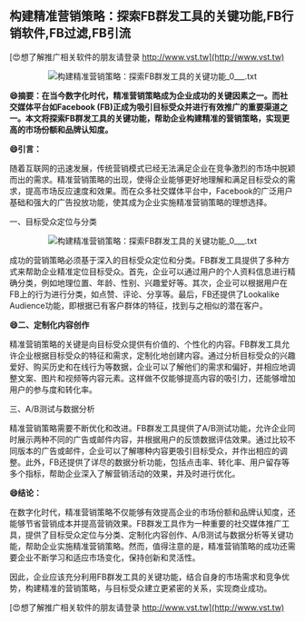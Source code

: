 ## **构建精准营销策略：探索FB群发工具的关键功能,FB行销软件,FB过滤,FB引流**

[😍想了解推广相关软件的朋友请登录 http://www.vst.tw](http://www.vst.tw)

 <center><img src="https://vst.tw/MP4/tuiguang/png/8.png" alt="构建精准营销策略：探索FB群发工具的关键功能_0___.txt"></center>

**😄摘要：在当今数字化时代，精准营销策略成为企业成功的关键因素之一。而社交媒体平台如Facebook (FB)正成为吸引目标受众并进行有效推广的重要渠道之一。本文将探索FB群发工具的关键功能，帮助企业构建精准的营销策略，实现更高的市场份额和品牌认知度。**

**😄引言：**

随着互联网的迅速发展，传统营销模式已经无法满足企业在竞争激烈的市场中脱颖而出的需求。精准营销策略的出现，使得企业能够更好地理解和满足目标受众的需求，提高市场反应速度和效果。而在众多社交媒体平台中，Facebook的广泛用户基础和强大的广告投放功能，使其成为企业实施精准营销策略的理想选择。

一、目标受众定位与分类

 <center><img src="https://vst.tw/MP4/tuiguang/png/6.png" alt="构建精准营销策略：探索FB群发工具的关键功能_0___.txt"></center>

成功的营销策略必须基于深入的目标受众定位和分类。FB群发工具提供了多种方式来帮助企业精准定位目标受众。首先，企业可以通过用户的个人资料信息进行精确分类，例如地理位置、年龄、性别、兴趣爱好等。其次，企业可以根据用户在FB上的行为进行分类，如点赞、评论、分享等。最后，FB还提供了Lookalike Audience功能，即根据已有客户群体的特征，找到与之相似的潜在客户。

**😄二、定制化内容创作**

精准营销策略的关键是向目标受众提供有价值的、个性化的内容。FB群发工具允许企业根据目标受众的特征和需求，定制化地创建内容。通过分析目标受众的兴趣爱好、购买历史和在线行为等数据，企业可以了解他们的需求和偏好，并相应地调整文案、图片和视频等内容元素。这样做不仅能够提高内容的吸引力，还能够增加用户的参与度和转化率。

三、A/B测试与数据分析

精准营销策略需要不断优化和改进。FB群发工具提供了A/B测试功能，允许企业同时展示两种不同的广告或邮件内容，并根据用户的反馈数据评估效果。通过比较不同版本的广告或邮件，企业可以了解哪种内容更吸引目标受众，并作出相应的调整。此外，FB还提供了详尽的数据分析功能，包括点击率、转化率、用户留存等多个指标，帮助企业深入了解营销活动的效果，并及时进行优化。

**😄结论：**

在数字化时代，精准营销策略不仅能够有效提高企业的市场份额和品牌认知度，还能够节省营销成本并提高营销效果。FB群发工具作为一种重要的社交媒体推广工具，提供了目标受众定位与分类、定制化内容创作、A/B测试与数据分析等关键功能，帮助企业实施精准营销策略。然而，值得注意的是，精准营销策略的成功还需要企业不断学习和适应市场变化，保持创新和灵活性。

因此，企业应该充分利用FB群发工具的关键功能，结合自身的市场需求和竞争优势，构建精准的营销策略，与目标受众建立更紧密的关系，实现商业成功。

[😍想了解推广相关软件的朋友请登录 http://www.vst.tw](http://www.vst.tw)



